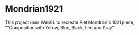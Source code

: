 # Mondrian1921

This project uses WebGL to recreate Piet Mondrian's 1921 piece, ""Composition with Yellow, Blue, Black, Red and Gray"
